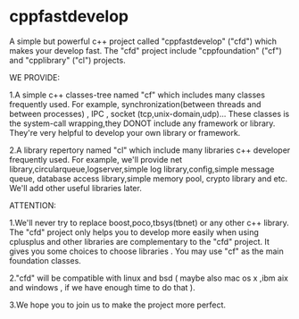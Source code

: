 cppfastdevelop
==============

A simple but powerful c++ project called "cppfastdevelop" ("cfd") which makes your develop fast. The "cfd" project include "cppfoundation" ("cf") and "cpplibrary" ("cl") projects.

WE PROVIDE:

1.A simple c++ classes-tree named "cf" which includes many classes frequently used.
  For example, synchronization(between threads and between processes) , IPC , socket (tcp,unix-domain,udp)... These classes is the system-call wrapping,they DONOT include any framework or library. They're very helpful to  develop your own library or framework.

2.A library repertory named "cl" which include many libraries c++ developer frequently used.
  For example, we'll provide net library,circularqueue,logserver,simple log library,config,simple message queue, database access library,simple memory pool, crypto library and etc. We'll add other useful libraries later.


ATTENTION:

1.We'll never try to replace boost,poco,tbsys(tbnet) or any other c++ library.
  The "cfd" project only helps you to develop more easily when using cplusplus and other libraries are complementary to the "cfd" project. It gives you some choices to choose libraries . You may use "cf" as the main foundation classes.
  
2."cfd" will be compatible with linux and bsd ( maybe also mac os x ,ibm aix and windows , if we have enough time to do that ).

3.We hope you to join us to make the project more perfect.

